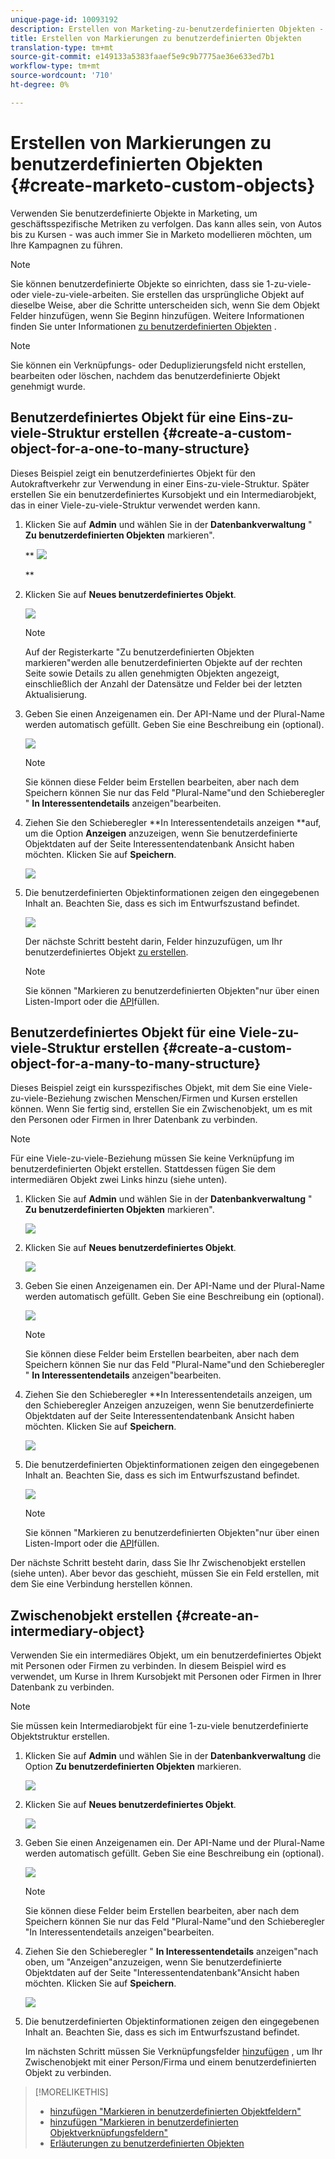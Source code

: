 ```yaml
---
unique-page-id: 10093192
description: Erstellen von Marketing-zu-benutzerdefinierten Objekten - Marketing-Dokumente - Produktdokumentation
title: Erstellen von Markierungen zu benutzerdefinierten Objekten
translation-type: tm+mt
source-git-commit: e149133a5383faaef5e9c9b7775ae36e633ed7b1
workflow-type: tm+mt
source-wordcount: '710'
ht-degree: 0%

---
```



# Erstellen von Markierungen zu benutzerdefinierten Objekten {#create-marketo-custom-objects}

Verwenden Sie benutzerdefinierte Objekte in Marketing, um geschäftsspezifische Metriken zu verfolgen. Das kann alles sein, von Autos bis zu Kursen - was auch immer Sie in Marketo modellieren möchten, um Ihre Kampagnen zu führen.

>[!NOTE]
>
>Sie können benutzerdefinierte Objekte so einrichten, dass sie 1-zu-viele- oder viele-zu-viele-arbeiten. Sie erstellen das ursprüngliche Objekt auf dieselbe Weise, aber die Schritte unterscheiden sich, wenn Sie dem Objekt Felder hinzufügen, wenn Sie Beginn hinzufügen. Weitere Informationen finden Sie unter Informationen [zu benutzerdefinierten Objekten](understanding-marketo-custom-objects.md) .

>[!NOTE]
>
>Sie können ein Verknüpfungs- oder Deduplizierungsfeld nicht erstellen, bearbeiten oder löschen, nachdem das benutzerdefinierte Objekt genehmigt wurde.

## Benutzerdefiniertes Objekt für eine Eins-zu-viele-Struktur erstellen {#create-a-custom-object-for-a-one-to-many-structure}

Dieses Beispiel zeigt ein benutzerdefiniertes Objekt für den Autokraftverkehr zur Verwendung in einer Eins-zu-viele-Struktur. Später erstellen Sie ein benutzerdefiniertes Kursobjekt und ein Intermediarobjekt, das in einer Viele-zu-viele-Struktur verwendet werden kann.

1. Klicken Sie auf **Admin** und wählen Sie in der **Datenbankverwaltung** &quot; **Zu benutzerdefinierten Objekten** markieren&quot;.

   ** ![](assets/image2016-1-18-13-3a12-3a19.png)

   **

1. Klicken Sie auf **Neues benutzerdefiniertes Objekt**.

   ![](assets/image2016-5-18-16-3a28-3a4.png)

   >[!NOTE]
   >
   >Auf der Registerkarte &quot;Zu benutzerdefinierten Objekten markieren&quot;werden alle benutzerdefinierten Objekte auf der rechten Seite sowie Details zu allen genehmigten Objekten angezeigt, einschließlich der Anzahl der Datensätze und Felder bei der letzten Aktualisierung.

1. Geben Sie einen Anzeigenamen ein. Der API-Name und der Plural-Name werden automatisch gefüllt. Geben Sie eine Beschreibung ein (optional).

   ![](assets/image2015-9-15-16-3a29-3a17.png)

   >[!NOTE]
   >
   >Sie können diese Felder beim Erstellen bearbeiten, aber nach dem Speichern können Sie nur das Feld &quot;Plural-Name&quot;und den Schieberegler &quot; **In Interessentendetails** anzeigen&quot;bearbeiten.

1. Ziehen Sie den Schieberegler **In Interessentendetails anzeigen **auf, um die Option **Anzeigen** anzuzeigen, wenn Sie benutzerdefinierte Objektdaten auf der Seite Interessentendatenbank Ansicht haben möchten. Klicken Sie auf **Speichern**.

   ![](assets/image2015-9-15-16-3a32-3a2.png)

1. Die benutzerdefinierten Objektinformationen zeigen den eingegebenen Inhalt an. Beachten Sie, dass es sich im Entwurfszustand befindet.

   ![](assets/image2015-9-15-16-3a38-3a22.png)

   Der nächste Schritt besteht darin, Felder hinzuzufügen, um Ihr benutzerdefiniertes Objekt [zu erstellen](add-marketo-custom-object-fields.md).

   >[!NOTE]
   >
   >Sie können &quot;Markieren zu benutzerdefinierten Objekten&quot;nur über einen Listen-Import oder die [API](http://developers.marketo.com/documentation/rest/)füllen.

## Benutzerdefiniertes Objekt für eine Viele-zu-viele-Struktur erstellen {#create-a-custom-object-for-a-many-to-many-structure}

Dieses Beispiel zeigt ein kursspezifisches Objekt, mit dem Sie eine Viele-zu-viele-Beziehung zwischen Menschen/Firmen und Kursen erstellen können. Wenn Sie fertig sind, erstellen Sie ein Zwischenobjekt, um es mit den Personen oder Firmen in Ihrer Datenbank zu verbinden.

>[!NOTE]
>
>Für eine Viele-zu-viele-Beziehung müssen Sie keine Verknüpfung im benutzerdefinierten Objekt erstellen. Stattdessen fügen Sie dem intermediären Objekt zwei Links hinzu (siehe unten).

1. Klicken Sie auf **Admin** und wählen Sie in der **Datenbankverwaltung** &quot; **Zu benutzerdefinierten Objekten** markieren&quot;.

   ![](assets/image2016-1-18-13-3a16-3a25.png)

1. Klicken Sie auf **Neues benutzerdefiniertes Objekt**.

   ![](assets/image2016-5-18-16-3a32-3a42.png)

1. Geben Sie einen Anzeigenamen ein. Der API-Name und der Plural-Name werden automatisch gefüllt. Geben Sie eine Beschreibung ein (optional).

   ![](assets/image2016-1-14-13-3a38-3a46.png)

   >[!NOTE]
   >
   >Sie können diese Felder beim Erstellen bearbeiten, aber nach dem Speichern können Sie nur das Feld &quot;Plural-Name&quot;und den Schieberegler &quot; **In Interessentendetails** anzeigen&quot;bearbeiten.

1. Ziehen Sie den Schieberegler **In Interessentendetails anzeigen, um den Schieberegler Anzeigen anzuzeigen, wenn Sie benutzerdefinierte Objektdaten auf der Seite Interessentendatenbank Ansicht haben möchten. Klicken Sie auf **Speichern**.

   ![](assets/image2016-1-14-13-3a42-3a56.png)

1. Die benutzerdefinierten Objektinformationen zeigen den eingegebenen Inhalt an. Beachten Sie, dass es sich im Entwurfszustand befindet.

   ![](assets/image2016-1-18-8-3a38-3a58.png)

   >[!NOTE]
   >
   >Sie können &quot;Markieren zu benutzerdefinierten Objekten&quot;nur über einen Listen-Import oder die [API](http://developers.marketo.com/documentation/rest/)füllen.

Der nächste Schritt besteht darin, dass Sie Ihr Zwischenobjekt erstellen (siehe unten). Aber bevor das geschieht, müssen Sie ein Feld erstellen, mit dem Sie eine Verbindung herstellen können.

## Zwischenobjekt erstellen {#create-an-intermediary-object}

Verwenden Sie ein intermediäres Objekt, um ein benutzerdefiniertes Objekt mit Personen oder Firmen zu verbinden. In diesem Beispiel wird es verwendet, um Kurse in Ihrem Kursobjekt mit Personen oder Firmen in Ihrer Datenbank zu verbinden.

>[!NOTE]
>
>Sie müssen kein Intermediarobjekt für eine 1-zu-viele benutzerdefinierte Objektstruktur erstellen.

1. Klicken Sie auf **Admin** und wählen Sie in der **Datenbankverwaltung** die Option **Zu benutzerdefinierten Objekten** markieren.

   ![](assets/image2016-1-18-13-3a17-3a40.png)

1. Klicken Sie auf **Neues benutzerdefiniertes Objekt**.

   ![](assets/image2016-5-18-16-3a33-3a16.png)

1. Geben Sie einen Anzeigenamen ein. Der API-Name und der Plural-Name werden automatisch gefüllt. Geben Sie eine Beschreibung ein (optional).

   ![](assets/image2016-1-14-14-3a10-3a44.png)

   >[!NOTE]
   >
   >Sie können diese Felder beim Erstellen bearbeiten, aber nach dem Speichern können Sie nur das Feld &quot;Plural-Name&quot;und den Schieberegler &quot;In Interessentendetails anzeigen&quot;bearbeiten.

1. Ziehen Sie den Schieberegler &quot; **In Interessentendetails** anzeigen&quot;nach oben, um &quot;Anzeigen&quot;anzuzeigen, wenn Sie benutzerdefinierte Objektdaten auf der Seite &quot;Interessentendatenbank&quot;Ansicht haben möchten. Klicken Sie auf **Speichern**.

   ![](assets/image2016-1-14-14-3a12-3a49.png)

1. Die benutzerdefinierten Objektinformationen zeigen den eingegebenen Inhalt an. Beachten Sie, dass es sich im Entwurfszustand befindet.

   Im nächsten Schritt müssen Sie Verknüpfungsfelder [hinzufügen](add-marketo-custom-object-link-fields.md) , um Ihr Zwischenobjekt mit einer Person/Firma und einem benutzerdefinierten Objekt zu verbinden.

>[!MORELIKETHIS]
>
>* [hinzufügen &quot;Markieren in benutzerdefinierten Objektfeldern&quot;](add-marketo-custom-object-fields.md)
>* [hinzufügen &quot;Markieren in benutzerdefinierten Objektverknüpfungsfeldern&quot;](add-marketo-custom-object-link-fields.md)
>* [Erläuterungen zu benutzerdefinierten Objekten](understanding-marketo-custom-objects.md)

>



